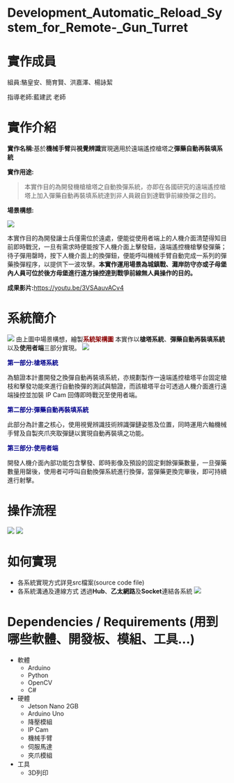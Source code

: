 # Development_Automatic_Reload_System_for_Remote-_Gun_Turret

# 實作成員
組員:駱皇安、簡育賢、洪嘉澤、楊詠絜

指導老師:藍建武 老師

# 實作介紹
<b>實作名稱:</b>基於<b>機械手臂</b>與<b>視覺辨識</b>實現適用於遠端遙控槍塔之<b>彈藥自動再裝填系統</b>

<b>實作用途:</b>
> 本實作目的為開發機槍槍塔之自動換彈系統，亦即在各國研究的遠端遙控槍塔上加入彈藥自動再裝填系統達到非人員親自到達戰爭前線換彈之目的。

<b>場景構想:</b>

![](https://i.imgur.com/IH2Gg2J.png)

本實作目的為開發讓士兵僅需位於遠處，便能從使用者端上的人機介面清楚得知目前即時戰況，一旦有需求時便能按下人機介面上擊發鈕，遠端遙控機槍擊發彈藥；待子彈用罄時，按下人機介面上的換彈鈕，便能呼叫機械手臂自動完成一系列的彈藥換彈程序，以提供下一波攻擊。<b>本實作運用場景為城鎮戰、灘岸防守亦或子母堡內人員可位於後方母堡進行遠方操控達到戰爭前線無人員操作的目的。</b>

<b>成果影片:</b>https://youtu.be/3VSAauvACv4

# 系統簡介

![](https://i.imgur.com/PVHdgyw.png)
由上圖中場景構想，繪製<b style="color:darkred">系統架構圖</b>
本實作以<b>槍塔系統</b>、<b>彈藥自動再裝填系統</b>以及<b>使用者端</b>三部分實現。
![](https://i.imgur.com/RTtbpdD.png)

<b style="color:darkblue">第一部分:槍塔系統</b>

為驗證本計畫開發之換彈自動再裝填系統，亦規劃製作一遠端遙控槍塔平台固定槍枝和擊發功能來進行自動換彈的測試與驗證，而該槍塔平台可透過人機介面進行遠端操控並加裝 IP Cam 回傳即時戰況至使用者端。

<b style="color:darkblue">第二部分:彈藥自動再裝填系統</b>

此部分為計畫之核心，使用視覺辨識技術辨識彈鏈姿態及位置，同時運用六軸機械手臂及自製夾爪夾取彈鏈以實現自動再裝填之功能。

<b style="color:darkblue">第三部分:使用者端</b>

開發人機介面內部功能包含擊發、即時影像及預設的固定剩餘彈藥數量，一旦彈藥數量用罄後，使用者可呼叫自動換彈系統進行換彈，當彈藥更換完畢後，即可持續進行射擊。

# 操作流程
![](https://i.imgur.com/wMEDGIx.png)
![](https://i.imgur.com/QfvRiB3.png)

# 如何實現
* 各系統實現方式詳見src檔案(source code file)
* 各系統溝通及連線方式
透過<b>Hub</b>、<b>乙太網路</b>及<b>Socket</b>連結各系統
![](https://i.imgur.com/VuIV4BR.jpg)

# Dependencies / Requirements (用到哪些軟體、開發板、模組、工具...)
* 軟體
  * Arduino
  * Python
  * OpenCV
  * C#
* 硬體
  * Jetson Nano 2GB
  * Arduino Uno
  * 降壓模組
  * IP Cam
  * 機械手臂
  * 伺服馬達
  * 夾爪模組
* 工具
  * 3D列印
